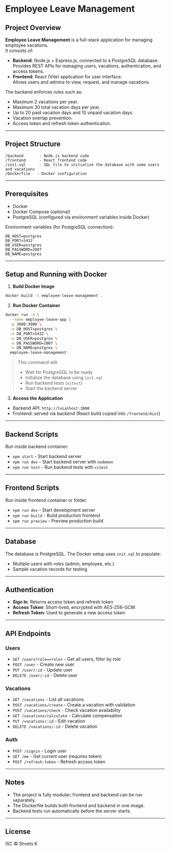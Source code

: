 # Employee Leave Management

## Project Overview

**Employee Leave Management** is a full-stack application for managing employee vacations.  
It consists of:

- **Backend**: Node.js + Express.js, connected to a PostgreSQL database.  
  Provides REST APIs for managing users, vacations, authentication, and access tokens.
- **Frontend**: React (Vite) application for user interface.  
  Allows users and admins to view, request, and manage vacations.

The backend enforces rules such as:

- Maximum 2 vacations per year.
- Maximum 30 total vacation days per year.
- Up to 20 paid vacation days and 10 unpaid vacation days.
- Vacation overlap prevention.
- Access token and refresh token authentication.

---

## Project Structure

```
/backend       - Node.js backend code
/frontend      - React frontend code
/init.sql      - SQL file to initialize the database with some users and vacations
/Dockerfile   - Docker configuration
```

---

## Prerequisites

- Docker
- Docker Compose (optional)
- PostgreSQL (configured via environment variables inside Docker)

Environment variables (for PostgreSQL connection):

```env
DB_HOST=postgres
DB_PORT=5432
DB_USER=postgres
DB_PASSWORD=2007
DB_NAME=postgres
```

---

## Setup and Running with Docker

1. **Build Docker Image**  

```bash
docker build -t employee-leave-management .
```

2. **Run Docker Container**  

```bash
docker run -d \
  --name employee-leave-app \
  -p 3000:3000 \
  -e DB_HOST=postgres \
  -e DB_PORT=5432 \
  -e DB_USER=postgres \
  -e DB_PASSWORD=2007 \
  -e DB_NAME=postgres \
  employee-leave-management
```

> This command will:  
> - Wait for PostgreSQL to be ready  
> - Initialize the database using `init.sql`  
> - Run backend tests (`vitest`)  
> - Start the backend server  

3. **Access the Application**  

- Backend API: `http://localhost:3000`  
- Frontend: served via backend (React build copied into `/frontend/dist`)

---

## Backend Scripts

Run inside backend container:

- `npm start` - Start backend server  
- `npm run dev` - Start backend server with `nodemon`  
- `npm run test` - Run backend tests with `vitest`  

---

## Frontend Scripts

Run inside frontend container or folder:

- `npm run dev` - Start development server  
- `npm run build` - Build production frontend  
- `npm run preview` - Preview production build  

---

## Database

The database is PostgreSQL. The Docker setup uses `init.sql` to populate:

- Multiple users with roles (admin, employee, etc.)
- Sample vacation records for testing

---

## Authentication

- **Sign In**: Returns access token and refresh token  
- **Access Token**: Short-lived, encrypted with AES-256-GCM  
- **Refresh Token**: Used to generate a new access token  

---

## API Endpoints

### Users

- `GET /users?role=<role>` - Get all users, filter by role
- `POST /user` - Create new user
- `PUT /user/:id` - Update user
- `DELETE /user/:id` - Delete user

### Vacations

- `GET /vacations` - List all vacations
- `POST /vacations/create` - Create a vacation with validation
- `POST /vacations/check` - Check vacation availability
- `GET /vacations/calculate` - Calculate compensation
- `PUT /vacations/:id` - Edit vacation
- `DELETE /vacations/:id` - Delete vacation

### Auth

- `POST /signin` - Login user
- `GET /me` - Get current user (requires token)
- `POST /refresh-token` - Refresh access token

---

## Notes

- The project is fully modular; frontend and backend can be run separately.  
- The Dockerfile builds both frontend and backend in one image.  
- Backend tests run automatically before the server starts.

---

## License

ISC © Shvets K


